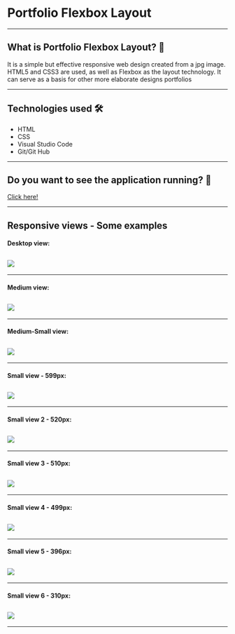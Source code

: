 # Portfolio Flexbox Layout
---
## What is Portfolio Flexbox Layout? 🤔

It is a simple but effective responsive web design created from a jpg image. HTML5 and CSS3 are used, as well as Flexbox as the layout technology. It can serve as a basis for other more elaborate designs portfolios

---
## Technologies used 🛠️
- HTML
- CSS
- Visual Studio Code
- Git/Git Hub
---
## Do you want to see the application running? 🚀

 [Click here!](https://scarrasco85.github.io/portfolio-layout-flexbox/index.html)

---
 ## Responsive views - Some examples
#### Desktop view:

![](img/screenshots/version-escritorio.png)
---
***

#### Medium view:

![](img/screenshots/medium-devices.png)
---
***

#### Medium-Small view:

![](img/screenshots/medium-small-devices.png)
---
***

#### Small view - 599px:

![](img/screenshots/small-devices-1-599px.png)
---
***

#### Small view 2 - 520px:

![](img/screenshots/small-devices-2-520px.png)
---
***

#### Small view 3 - 510px:

![](img/screenshots/small-devices-3-510px.png)
---
***

#### Small view 4 - 499px:

![](img/screenshots/small-devices-4-499px.png)
---
***

#### Small view 5 - 396px:

![](img/screenshots/small-devices-5-396px.png)
---
***

#### Small view 6 - 310px:

![](img/screenshots/small-devices-6-310px.png)
---
***